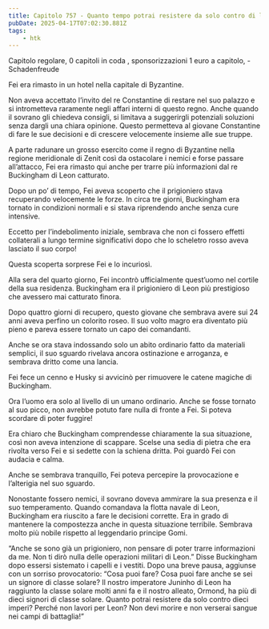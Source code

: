 ```yaml
---
title: Capitolo 757 - Quanto tempo potrai resistere da solo contro di loro? (seconda parte)
pubDate: 2025-04-17T07:02:30.881Z
tags:
    - htk
---
```



Capitolo regolare,
0 capitoli in coda ,
sponsorizzazioni 1 euro a capitolo,
-Schadenfreude


Fei era rimasto in un hotel nella capitale di Byzantine.


Non aveva accettato l’invito del re Constantine di restare nel suo palazzo e si intrometteva raramente negli affari interni di questo regno. Anche quando il sovrano gli chiedeva consigli, si limitava a suggerirgli potenziali soluzioni senza dargli una chiara opinione. Questo permetteva al giovane Constantine di fare le sue decisioni e di crescere velocemente insieme alle sue truppe.


A parte radunare un grosso esercito come il regno di Byzantine nella regione meridionale di Zenit così da ostacolare i nemici e forse passare all’attacco, Fei era rimasto qui anche per trarre più informazioni dal re Buckingham di Leon catturato.


Dopo un po’ di tempo, Fei aveva scoperto che il prigioniero stava recuperando velocemente le forze. In circa tre giorni, Buckingham era tornato in condizioni normali e si stava riprendendo anche senza cure intensive.


Eccetto per l’indebolimento iniziale, sembrava che non ci fossero effetti collaterali a lungo termine significativi dopo che lo scheletro rosso aveva lasciato il suo corpo!


Questa scoperta sorprese Fei e lo incuriosì.


Alla sera del quarto giorno, Fei incontrò ufficialmente quest’uomo nel cortile della sua residenza. Buckingham era il prigioniero di Leon più prestigioso che avessero mai catturato finora.


Dopo quattro giorni di recupero, questo giovane che sembrava avere sui 24 anni aveva perfino un colorito roseo. Il suo volto magro era diventato più pieno e pareva essere tornato un capo dei comandanti.


Anche se ora stava indossando solo un abito ordinario fatto da materiali semplici, il suo sguardo rivelava ancora ostinazione e arroganza, e sembrava dritto come una lancia.

Fei fece un cenno e Husky si avvicinò per rimuovere le catene magiche di Buckingham.


Ora l’uomo era solo al livello di un umano ordinario. Anche se fosse tornato al suo picco, non avrebbe potuto fare nulla di fronte a Fei. Si poteva scordare di poter fuggire!


Era chiaro che Buckingham comprendesse chiaramente la sua situazione, così non aveva intenzione di scappare. Scelse una sedia di pietra che era rivolta verso Fei e si sedette con la schiena dritta. Poi guardò Fei con audacia e calma.


Anche se sembrava tranquillo, Fei poteva percepire la provocazione e l’alterigia nel suo sguardo.


Nonostante fossero nemici, il sovrano doveva ammirare la sua presenza e il suo temperamento. Quando comandava la flotta navale di Leon, Buckingham era riuscito a fare le decisioni corrette. Era in grado di mantenere la compostezza anche in questa situazione terribile. Sembrava molto più nobile rispetto al leggendario principe Gomi.


“Anche se sono già un prigioniero, non pensare di poter trarre informazioni da me. Non ti dirò nulla delle operazioni militari di Leon.” Disse Buckingham dopo essersi sistemato i capelli e i vestiti. Dopo una breve pausa, aggiunse con un sorriso provocatorio: “Cosa puoi fare? Cosa puoi fare anche se sei un signore di classe solare? Il nostro imperatore Juninho di Leon ha raggiunto la classe solare molti anni fa e il nostro alleato, Ormond, ha più di dieci signori di classe solare.
Quanto potrai resistere da solo contro dieci imperi? Perché non lavori per Leon? Non devi morire e non verserai sangue nei campi di battaglia!”

